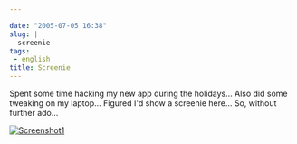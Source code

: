 ```yaml
---

date: "2005-07-05 16:38"
slug: |
  screenie
tags:
 - english
title: Screenie
---
```


Spent some time hacking my new app during the holidays... Also did some
tweaking on my laptop... Figured I'd show a screenie here... So, without
further ado...

[![Screenshot1](http://photos18.flickr.com/23808406_abba575964.jpg)](http://photos18.flickr.com/23808406_abba575964_o.png)
